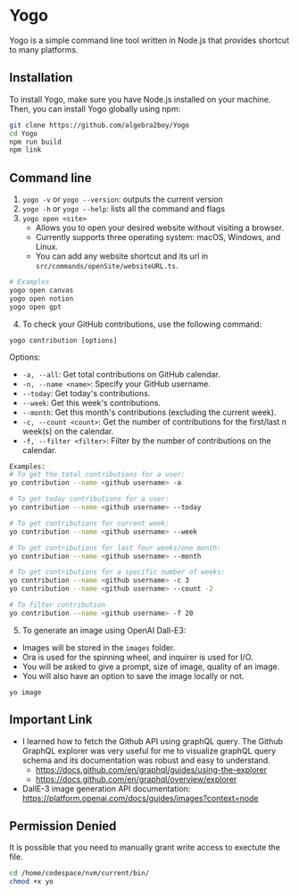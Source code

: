 # Yogo 

Yogo is a simple command line tool written in Node.js that provides shortcut to many platforms.

## Installation

To install Yogo, make sure you have Node.js installed on your machine. Then, you can install Yogo globally using npm:
```bash
git clone https://github.com/algebra2boy/Yogo
cd Yogo
npm run build
npm link 
```

## Command line
1. `yogo -v` or `yogo --version`: outputs the current version
2. `yogo -h` or `yogo --help`: lists all the command and flags
3. `yogo open <site>`
    - Allows you to open your desired website without visiting a browser.
    - Currently supports three operating system: macOS, Windows, and Linux. 
    - You can add any website shortcut and its url in `src/commands/openSite/websiteURL.ts`.
```bash
# Examples
yogo open canvas
yogo open notion
yogo open gpt
```

4. To check your GitHub contributions, use the following command:
```
yogo contribution [options]
```

Options:
- `-a, --all`: Get total contributions on GitHub calendar.
- `-n, --name <name>`: Specify your GitHub username.
- `--today`: Get today's contributions.
- `--week`: Get this week's contributions.
- `--month`: Get this month's contributions (excluding the current week).
- `-c, --count <count>`: Get the number of contributions for the first/last n week(s) on the calendar.
- `-f, --filter <filter>`: Filter by the number of contributions on the calendar.

```bash
Examples:
# To get the total contributions for a user:
yo contribution --name <github username> -a

# To get today contributions for a user:
yo contribution --name <github username> --today

# To get contributions for current week:
yo contribution --name <github username> --week 

# To get contributions for last four weeks/one month:
yo contribution --name <github username> --month 

# To get contributions for a specific number of weeks:
yo contribution --name <github username> -c 3
yo contribution --name <github username> --count -2

# To filter contribution
yo contribution --name <github username> -f 20
```

5. To generate an image using OpenAI Dall-E3:
- Images will be stored in the `images` folder.
- Ora is used for the spinning wheel, and inquirer is used for I/O. 
- You will be asked to give a prompt, size of image, quality of an image.
- You will also have an option to save the image locally or not.
```
yo image
```

## Important Link
- I learned how to fetch the Github API using graphQL query. The Github GraphQL explorer was very useful for me to visualize graphQL query schema and its documentation was robust and easy to understand.
    - https://docs.github.com/en/graphql/guides/using-the-explorer
    - https://docs.github.com/en/graphql/overview/explorer
- DallE-3 image generation API documentation: https://platform.openai.com/docs/guides/images?context=node

## Permission Denied 
It is possible that you need to manually grant write access to exectute the file.
```bash
cd /home/codespace/nvm/current/bin/
chmod +x yo
```